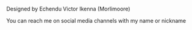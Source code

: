 Designed by Echendu Victor Ikenna (Morlimoore)

You can reach me on social media channels with my name or nickname
